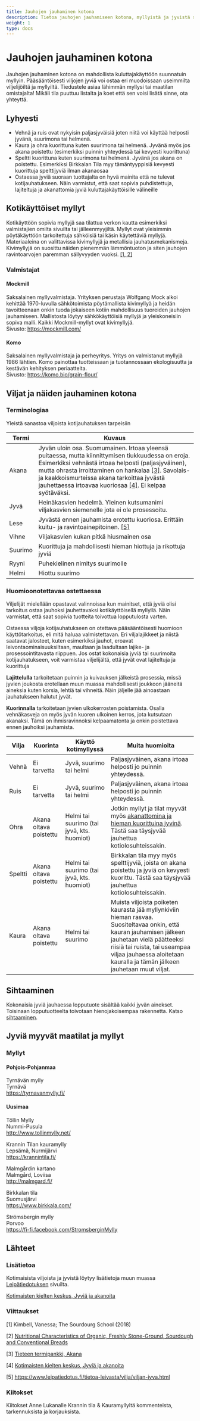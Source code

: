 ```yaml
---
title: Jauhojen jauhaminen kotona
description: Tietoa jauhojen jauhamiseen kotona, myllyistä ja jyvistä sekä niiden hankinnasta. 
weight: 1
type: docs
---
```


# Jauhojen jauhaminen kotona

Jauhojen jauhaminen kotona on mahdollista kuluttajakäyttöön suunnatuin myllyin.
Pääsääntöisesti viljojen jyviä voi ostaa eri muodoissaan useimmilta
viljelijöiltä ja myllyiltä. Tiedustele asiaa lähimmän myllysi tai maatilan
omistajalta! Mikäli tila puuttuu listalta ja koet että sen voisi lisätä sinne,
ota yhteyttä.

## Lyhyesti

* Vehnä ja ruis ovat nykyisin paljasjyväisiä joten niitä voi käyttää helposti jyvänä, suurimona tai helmenä.
* Kaura ja ohra kuorittuna kuten suurimona tai helmenä. Jyvänä myös jos akana 
poistettu (esimerkiksi puinnin yhteydessä tai kevyesti kuorittuna)
* Speltti kuorittuna kuten suurimona tai helmenä. Jyvänä jos akana on poistettu.
Esimerkiksi Birkkalan Tila myy tämäntyyppisiä kevyesti kuorittuja spelttijyviä ilman akanaosaa
* Ostaessa jyviä suoraan tuottajalta on hyvä mainita että ne tulevat
kotijauhatukseen. Näin varmistut, että saat sopivia puhdistettuja, lajiteltuja ja akanattomia jyviä
kuluttajakäyttöisille välineille

## Kotikäyttöiset myllyt

Kotikäyttöön sopivia myllyjä saa tilattua verkon kautta esimerkiksi valmistajien
omilta sivuilta tai jälleenmyyjiltä. Myllyt ovat yleisimmin pöytäkäyttöön
tarkoitettuja sähköisiä tai käsin käytettäviä myllyjä. Materiaaleina on
valittavissa kivimyllyjä ja metallisia jauhatusmekanismeja. Kivimyllyjä on
suosittu näiden pienemmän lämmöntuoton ja siten jauhojen ravintoarvojen
paremman säilyvyyden vuoksi. [[1, 2]](#lähteet)

### Valmistajat

#### Mockmill

Saksalainen myllyvalmistaja. Yrityksen perustaja Wolfgang Mock alkoi kehittää 1970-luvulla
sähkötoimista pöytämallista kivimyllyä ja heidän tavoitteenaan onkin tuoda jokaiseen
kotiin mahdollisuus tuoreiden jauhojen jauhamiseen. Mallistosta löytyy 
sähkökäyttöisiä myllyjä ja yleiskoneisiin sopiva malli. 
Kaikki Mockmill-myllyt ovat kivimyllyjä.\
Sivusto: https://mockmill.com/

#### Komo

Saksalainen myllyvalmistaja ja perheyritys. Yritys on valmistanut myllyjä 1986 lähtien.
Komo painottaa tuotteissaan ja tuotannossaan ekologisuutta ja kestävän kehityksen 
periaatteita.\
Sivusto: https://komo.bio/grain-flour/

## Viljat ja näiden jauhaminen kotona

### Terminologiaa

Yleistä sanastoa viljoista kotijauhatuksen tarpeisiin

|Termi|Kuvaus|
|-|-|
|Akana|Jyvän uloin osa. Suomumainen. Irtoaa yleensä puitaessa, mutta kiinnittymisen tiukkuudessa on eroja. Esimerkiksi vehnästä irtoaa helposti (paljasjyväinen), mutta ohrasta irroittaminen on hankalaa [[3]](#lähteet). Savolais- ja kaakkoismurteissa akana tarkoittaa jyvästä jauhettaessa irtoavaa kuoriosaa [[4]](#lähteet). Ei kelpaa syötäväksi.|
|Jyvä|Heinäkasvien hedelmä. Yleinen kutsumanimi viljakasvien siemenelle jota ei ole prosessoitu.|
|Lese|Jyvästä ennen jauhamista erotettu kuoriosa. Erittäin kuitu- ja ravintoainepitoinen. [[5]](#lähteet)|
|Vihne|Viljakasvien kukan pitkä hiusmainen osa|
|Suurimo|Kuorittuja ja mahdollisesti hieman hiottuja ja rikottuja jyviä|
|Ryyni|Puhekielinen nimitys suurimolle|
|Helmi|Hiottu suurimo|

### Huomioonotettavaa ostettaessa

Viljelijät mielellään opastavat valinnoissa kun mainitset, että jyviä olisi tarkoitus
ostaa jauhoksi jauhettavaksi kotikäyttöisellä myllyllä. Näin varmistat, että saat
sopivia tuotteita toivottua lopputulosta varten.

Ostaessa viljoja kotijauhatukseen on otettava pääsääntöisesti huomioon käyttötarkoitus,
eli mitä haluaa valmistettavan. Eri viljalajikkeet ja niistä saatavat jalosteet,
kuten esimerkiksi jauhot, eroavat leivontaominaisuuksiltaan, maultaan ja laadultaan
lajike- ja prosessointitavasta riippuen. Jos ostat kokonaisia jyviä tai suurimoita
kotijauhatukseen, voit varmistaa viljelijältä, että jyvät ovat lajiteltuja ja kuorittuja

**Lajittelulla** tarkoitetaan puinnin ja kuivauksen jälkeistä prosessia, missä jyvien
joukosta erotellaan muun muassa mahdollisesti joukkoon jääneitä aineksia kuten korsia,
lehtiä tai vihneitä. Näin jäljelle jää ainoastaan jauhatukseen halutut jyvät.

**Kuorinnalla** tarkoitetaan jyvien ulkokerrosten poistamista. Osalla vehnäkasveja on
myös jyvän kuoren ulkoinen kerros, jota kutsutaan akanaksi. Tämä on
ihmisravinnoksi kelpaamatonta ja onkin poistettava ennen jauhoiksi jauhamista.

|Vilja|Kuorinta|Käyttö kotimyllyssä|Muita huomioita|
|-|-|-|-|
|Vehnä|Ei tarvetta|Jyvä, suurimo tai helmi|Paljasjyväinen, akana irtoaa helposti jo puinnin yhteydessä.|
|Ruis|Ei tarvetta|Jyvä, suurimo tai helmi|Paljasjyväinen, akana irtoaa helposti jo puinnin yhteydessä.|
|Ohra|Akana oltava poistettu|Helmi tai suurimo (tai jyvä, kts. huomiot)|Jotkin myllyt ja tilat myyvät myös [akanattomina ja hieman kuorittuina jyvinä](#terminologiaa). Tästä saa täysjyvää jauhettua kotiolosuhteissakin.|
|Speltti|Akana oltava poistettu|Helmi tai suurimo (tai jyvä, kts. huomiot)|Birkkalan tila myy myös spelttijyviä, joista on akana poistettu ja jyviä on kevyesti kuorittu. Tästä saa täysjyvää jauhettua kotiolosuhteissakin.|
|Kaura|Akana oltava poistettu|Helmi tai suurimo|Muista viljoista poiketen kaurasta jää myllynkiviin hieman rasvaa. Suositeltavaa onkin, että kauran jauhamisen jälkeen jauhetaan vielä päätteeksi riisiä tai ruista, tai useampaa viljaa jauhaessa aloitetaan kauralla ja tämän jälkeen jauhetaan muut viljat.|

## Sihtaaminen

Kokonaisia jyviä jauhaessa lopputuote sisältää kaikki jyvän ainekset.
Toisinaan lopputuotteelta toivotaan hienojakoisempaa rakennetta. Katso [sihtaaminen](/docs/jauhot/sihtaaminen).

## Jyviä myyvät maatilat ja myllyt

### Myllyt

#### Pohjois-Pohjanmaa

Tyrnävän mylly\
Tyrnävä\
https://tyrnavanmylly.fi/

#### Uusimaa

Töllin Mylly\
Nummi-Pusula\
http://www.tollinmylly.net/

Krannin Tilan kauramylly\
Lepsämä, Nurmijärvi\
https://krannintila.fi/

Malmgårdin kartano\
Malmgård, Loviisa\
http://malmgard.fi/

Birkkalan tila\
Suomusjärvi\
https://www.birkkala.com/

Strömsbergin mylly\
Porvoo\
https://fi-fi.facebook.com/StromsberginMylly

## Lähteet

### Lisätietoa

Kotimaisista viljoista ja jyvistä löytyy lisätietoja muun muassa 
[Leipätiedotuksen](https://www.leipatiedotus.fi/tietoa-leivasta/vilja/kotimaiset-viljat.html) sivuilta.

[Kotimaisten kielten keskus, Jyviä ja akanoita](https://www.kotus.fi/nyt/kolumnit_artikkelit_ja_esitelmat/kieli-ikkuna_%281996_2010%29/jyvia_ja_akanoita)

### Viittaukset

[1] Kimbell, Vanessa; The Sourdourg School (2018)

[2] [Nutritional Characteristics of Organic, Freshly Stone-Ground, Sourdough and Conventional Breads](http://eap.mcgill.ca/publications/EAP35.htm)

[3] [Tieteen termipankki, Akana](https://tieteentermipankki.fi/wiki/Kasvitiede:akana)

[4] [Kotimaisten kielten keskus, Jyviä ja akanoita](https://www.kotus.fi/nyt/kolumnit_artikkelit_ja_esitelmat/kieli-ikkuna_%281996_2010%29/jyvia_ja_akanoita)

[5] https://www.leipatiedotus.fi/tietoa-leivasta/vilja/viljan-jyva.html

### Kiitokset

Kiitokset Anne Lukanalle Krannin tila & Kauramyllyltä kommenteista, tarkennuksista
ja korjauksista.
